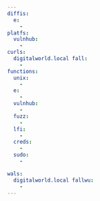 ```yaml
---
diffis:
  e:
    -
platfs:
  vulnhub:
    -
curls:
  digitalworld.local fall:
    -
functions:
  unix:
    -
  e:
    -
  vulnhub:
    -
  fuzz:
    -
  lfi:
    -
  creds:
    -
  sudo:
    -

wals:
  digitalworld.local fallwu:
    -
---
```

